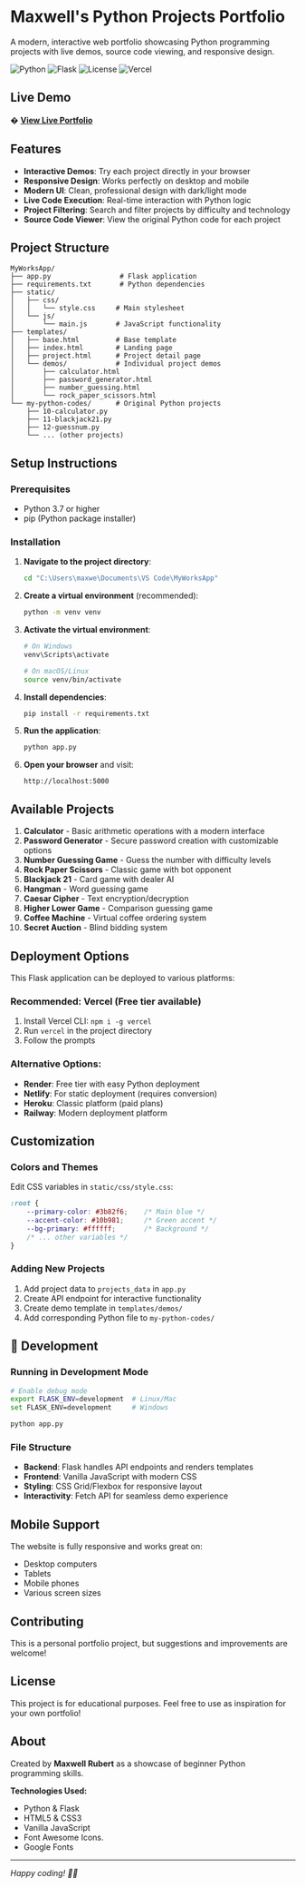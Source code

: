 # Maxwell's Python Projects Portfolio

A modern, interactive web portfolio showcasing Python programming projects with live demos, source code viewing, and responsive design.

![Python](https://img.shields.io/badge/Python-3.9+-blue.svg)
![Flask](https://img.shields.io/badge/Flask-3.0.0-green.svg)
![License](https://img.shields.io/badge/License-MIT-yellow.svg)
![Vercel](https://img.shields.io/badge/Deploy-Vercel-black.svg)

## Live Demo

� **[View Live Portfolio](https://maxwellpyprojects.vercel.app)**

## Features

- **Interactive Demos**: Try each project directly in your browser
- **Responsive Design**: Works perfectly on desktop and mobile
- **Modern UI**: Clean, professional design with dark/light mode
- **Live Code Execution**: Real-time interaction with Python logic
- **Project Filtering**: Search and filter projects by difficulty and technology
- **Source Code Viewer**: View the original Python code for each project

## Project Structure

```
MyWorksApp/
├── app.py                 # Flask application
├── requirements.txt       # Python dependencies
├── static/
│   ├── css/
│   │   └── style.css     # Main stylesheet
│   └── js/
│       └── main.js       # JavaScript functionality
├── templates/
│   ├── base.html         # Base template
│   ├── index.html        # Landing page
│   ├── project.html      # Project detail page
│   └── demos/            # Individual project demos
│       ├── calculator.html
│       ├── password_generator.html
│       ├── number_guessing.html
│       └── rock_paper_scissors.html
└── my-python-codes/      # Original Python projects
    ├── 10-calculator.py
    ├── 11-blackjack21.py
    ├── 12-guessnum.py
    └── ... (other projects)
```

## Setup Instructions

### Prerequisites
- Python 3.7 or higher
- pip (Python package installer)

### Installation

1. **Navigate to the project directory**:
   ```bash
   cd "C:\Users\maxwe\Documents\VS Code\MyWorksApp"
   ```

2. **Create a virtual environment** (recommended):
   ```bash
   python -m venv venv
   ```

3. **Activate the virtual environment**:
   ```bash
   # On Windows
   venv\Scripts\activate
   
   # On macOS/Linux
   source venv/bin/activate
   ```

4. **Install dependencies**:
   ```bash
   pip install -r requirements.txt
   ```

5. **Run the application**:
   ```bash
   python app.py
   ```

6. **Open your browser** and visit:
   ```
   http://localhost:5000
   ```

## Available Projects

1. **Calculator** - Basic arithmetic operations with a modern interface
2. **Password Generator** - Secure password creation with customizable options
3. **Number Guessing Game** - Guess the number with difficulty levels
4. **Rock Paper Scissors** - Classic game with bot opponent
5. **Blackjack 21** - Card game with dealer AI
6. **Hangman** - Word guessing game
7. **Caesar Cipher** - Text encryption/decryption
8. **Higher Lower Game** - Comparison guessing game
9. **Coffee Machine** - Virtual coffee ordering system
10. **Secret Auction** - Blind bidding system

## Deployment Options

This Flask application can be deployed to various platforms:

### Recommended: **Vercel** (Free tier available)
1. Install Vercel CLI: `npm i -g vercel`
2. Run `vercel` in the project directory
3. Follow the prompts

### Alternative Options:
- **Render**: Free tier with easy Python deployment
- **Netlify**: For static deployment (requires conversion)
- **Heroku**: Classic platform (paid plans)
- **Railway**: Modern deployment platform

## Customization

### Colors and Themes
Edit CSS variables in `static/css/style.css`:
```css
:root {
    --primary-color: #3b82f6;    /* Main blue */
    --accent-color: #10b981;     /* Green accent */
    --bg-primary: #ffffff;       /* Background */
    /* ... other variables */
}
```

### Adding New Projects
1. Add project data to `projects_data` in `app.py`
2. Create API endpoint for interactive functionality
3. Create demo template in `templates/demos/`
4. Add corresponding Python file to `my-python-codes/`

## 🔧 Development

### Running in Development Mode
```bash
# Enable debug mode
export FLASK_ENV=development  # Linux/Mac
set FLASK_ENV=development     # Windows

python app.py
```

### File Structure
- **Backend**: Flask handles API endpoints and renders templates
- **Frontend**: Vanilla JavaScript with modern CSS
- **Styling**: CSS Grid/Flexbox for responsive layout
- **Interactivity**: Fetch API for seamless demo experience

## Mobile Support

The website is fully responsive and works great on:
- Desktop computers
- Tablets
- Mobile phones
- Various screen sizes

## Contributing

This is a personal portfolio project, but suggestions and improvements are welcome!

## License

This project is for educational purposes. Feel free to use as inspiration for your own portfolio!

## About

Created by **Maxwell Rubert** as a showcase of beginner Python programming skills.

**Technologies Used:**
- Python & Flask
- HTML5 & CSS3
- Vanilla JavaScript
- Font Awesome Icons.
- Google Fonts

---

*Happy coding! 🐍✨*
